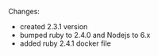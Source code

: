 Changes:
- created 2.3.1 version
- bumped ruby to 2.4.0 and Nodejs to 6.x
- added ruby 2.4.1 docker file
